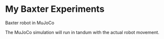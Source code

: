 # My Baxter Experiments
Baxter robot in MuJoCo

The MuJoCo simulation will run in tandum with the actual robot movement.
